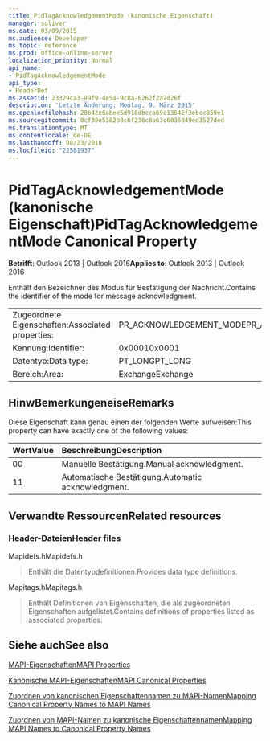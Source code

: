 ```yaml
---
title: PidTagAcknowledgementMode (kanonische Eigenschaft)
manager: soliver
ms.date: 03/09/2015
ms.audience: Developer
ms.topic: reference
ms.prod: office-online-server
localization_priority: Normal
api_name:
- PidTagAcknowledgementMode
api_type:
- HeaderDef
ms.assetid: 23329ca3-89f9-4e5a-9c8a-6262f2a2d26f
description: 'Letzte Änderung: Montag, 9. März 2015'
ms.openlocfilehash: 28b42e6abee5d918dbcca69c13642f3ebcc859e1
ms.sourcegitcommit: 0cf39e5382b8c6f236c8a63c6036849ed3527ded
ms.translationtype: MT
ms.contentlocale: de-DE
ms.lasthandoff: 08/23/2018
ms.locfileid: "22581937"
---
```

# <a name="pidtagacknowledgementmode-canonical-property"></a><span data-ttu-id="08419-103">PidTagAcknowledgementMode (kanonische Eigenschaft)</span><span class="sxs-lookup"><span data-stu-id="08419-103">PidTagAcknowledgementMode Canonical Property</span></span>

  
  
<span data-ttu-id="08419-104">**Betrifft**: Outlook 2013 | Outlook 2016</span><span class="sxs-lookup"><span data-stu-id="08419-104">**Applies to**: Outlook 2013 | Outlook 2016</span></span> 
  
<span data-ttu-id="08419-105">Enthält den Bezeichner des Modus für Bestätigung der Nachricht.</span><span class="sxs-lookup"><span data-stu-id="08419-105">Contains the identifier of the mode for message acknowledgment.</span></span>
  
|||
|:-----|:-----|
|<span data-ttu-id="08419-106">Zugeordnete Eigenschaften:</span><span class="sxs-lookup"><span data-stu-id="08419-106">Associated properties:</span></span>  <br/> |<span data-ttu-id="08419-107">PR_ACKNOWLEDGEMENT_MODE</span><span class="sxs-lookup"><span data-stu-id="08419-107">PR_ACKNOWLEDGEMENT_MODE</span></span>  <br/> |
|<span data-ttu-id="08419-108">Kennung:</span><span class="sxs-lookup"><span data-stu-id="08419-108">Identifier:</span></span>  <br/> |<span data-ttu-id="08419-109">0x0001</span><span class="sxs-lookup"><span data-stu-id="08419-109">0x0001</span></span>  <br/> |
|<span data-ttu-id="08419-110">Datentyp:</span><span class="sxs-lookup"><span data-stu-id="08419-110">Data type:</span></span>  <br/> |<span data-ttu-id="08419-111">PT_LONG</span><span class="sxs-lookup"><span data-stu-id="08419-111">PT_LONG</span></span>  <br/> |
|<span data-ttu-id="08419-112">Bereich:</span><span class="sxs-lookup"><span data-stu-id="08419-112">Area:</span></span>  <br/> |<span data-ttu-id="08419-113">Exchange</span><span class="sxs-lookup"><span data-stu-id="08419-113">Exchange</span></span>  <br/> |
   
## <a name="remarks"></a><span data-ttu-id="08419-114">HinwBemerkungeneise</span><span class="sxs-lookup"><span data-stu-id="08419-114">Remarks</span></span>

<span data-ttu-id="08419-115">Diese Eigenschaft kann genau einen der folgenden Werte aufweisen:</span><span class="sxs-lookup"><span data-stu-id="08419-115">This property can have exactly one of the following values:</span></span>
  
|<span data-ttu-id="08419-116">**Wert**</span><span class="sxs-lookup"><span data-stu-id="08419-116">**Value**</span></span>|<span data-ttu-id="08419-117">**Beschreibung**</span><span class="sxs-lookup"><span data-stu-id="08419-117">**Description**</span></span>|
|:-----|:-----|
|<span data-ttu-id="08419-118">0</span><span class="sxs-lookup"><span data-stu-id="08419-118">0</span></span>  <br/> |<span data-ttu-id="08419-119">Manuelle Bestätigung.</span><span class="sxs-lookup"><span data-stu-id="08419-119">Manual acknowledgment.</span></span>  <br/> |
|<span data-ttu-id="08419-120">1</span><span class="sxs-lookup"><span data-stu-id="08419-120">1</span></span>  <br/> |<span data-ttu-id="08419-121">Automatische Bestätigung.</span><span class="sxs-lookup"><span data-stu-id="08419-121">Automatic acknowledgment.</span></span>  <br/> |
   
## <a name="related-resources"></a><span data-ttu-id="08419-122">Verwandte Ressourcen</span><span class="sxs-lookup"><span data-stu-id="08419-122">Related resources</span></span>

### <a name="header-files"></a><span data-ttu-id="08419-123">Header-Dateien</span><span class="sxs-lookup"><span data-stu-id="08419-123">Header files</span></span>

<span data-ttu-id="08419-124">Mapidefs.h</span><span class="sxs-lookup"><span data-stu-id="08419-124">Mapidefs.h</span></span>
  
> <span data-ttu-id="08419-125">Enthält die Datentypdefinitionen.</span><span class="sxs-lookup"><span data-stu-id="08419-125">Provides data type definitions.</span></span>
    
<span data-ttu-id="08419-126">Mapitags.h</span><span class="sxs-lookup"><span data-stu-id="08419-126">Mapitags.h</span></span>
  
> <span data-ttu-id="08419-127">Enthält Definitionen von Eigenschaften, die als zugeordneten Eigenschaften aufgelistet.</span><span class="sxs-lookup"><span data-stu-id="08419-127">Contains definitions of properties listed as associated properties.</span></span>
    
## <a name="see-also"></a><span data-ttu-id="08419-128">Siehe auch</span><span class="sxs-lookup"><span data-stu-id="08419-128">See also</span></span>



[<span data-ttu-id="08419-129">MAPI-Eigenschaften</span><span class="sxs-lookup"><span data-stu-id="08419-129">MAPI Properties</span></span>](mapi-properties.md)
  
[<span data-ttu-id="08419-130">Kanonische MAPI-Eigenschaften</span><span class="sxs-lookup"><span data-stu-id="08419-130">MAPI Canonical Properties</span></span>](mapi-canonical-properties.md)
  
[<span data-ttu-id="08419-131">Zuordnen von kanonischen Eigenschaftennamen zu MAPI-Namen</span><span class="sxs-lookup"><span data-stu-id="08419-131">Mapping Canonical Property Names to MAPI Names</span></span>](mapping-canonical-property-names-to-mapi-names.md)
  
[<span data-ttu-id="08419-132">Zuordnen von MAPI-Namen zu kanonische Eigenschaftennamen</span><span class="sxs-lookup"><span data-stu-id="08419-132">Mapping MAPI Names to Canonical Property Names</span></span>](mapping-mapi-names-to-canonical-property-names.md)

